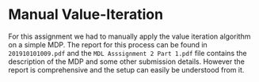 # Manual Value-Iteration
For this assignment we had to manually apply the value iteration algorithm on a simple MDP. The report for this process can be found in ```201910101009.pdf``` and the ```MDL Asssignment 2 Part 1.pdf``` file contains the description of the MDP and some other submission details. However the report is comprehensive and the setup can easily be understood from it. 
